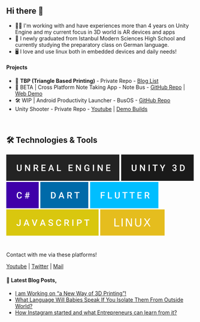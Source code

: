 ## Hi there 👋

- :man_technologist: I'm working with and have experiences more than 4 years on Unity Engine and my current focus in 3D world is AR devices and apps
- :school: I newly graduated from Istanbul Modern Sciences High School and currently studying the preparatory class on German language.
- :desktop_computer: I love and use linux both in embedded devices and daily needs!

#### Projects
- :pushpin: **TBP (Triangle Based Printing)** - Private Repo - [Blog List](https://medium.com/@nizamsaltan/list/tbp-triangle-based-printing-21cdb820ddd7)
- :wrench: BETA | Cross Platform Note Taking App - Note Bus - [GitHub Repo](https://github.com/nizamsaltan/note-bus) | [Web Demo](https://note-bus.web.app)
- :hammer_and_wrench: WIP | Android Productivity Launcher - BusOS - [GitHub Repo](https://github.com/nizamsaltan/bus-os) 
- Unity Shooter - Private Repo - [Youtube](https://www.youtube.com/playlist?list=PL3Rv1lXLyRL_JpBdh8mVgMp72BN3Eyg70) | [Demo Builds](https://www.mediafire.com/folder/9dn490n00pjwb/ShooterDemo+Builds)

<br/>

## :hammer_and_wrench: Technologies & Tools
<!--  -->
![Unreal Engine](https://raw.githubusercontent.com/nizamsaltan/nizamsaltan/8ac22f4190403dd95cea59c40bf359d6ab6e1cc5/unreal-engine.svg)
![Unity 3D](https://raw.githubusercontent.com/nizamsaltan/nizamsaltan/8ac22f4190403dd95cea59c40bf359d6ab6e1cc5/unity-3d.svg)
![C#](https://raw.githubusercontent.com/nizamsaltan/nizamsaltan/8ac22f4190403dd95cea59c40bf359d6ab6e1cc5/c%23.svg)
![Dart](https://raw.githubusercontent.com/nizamsaltan/nizamsaltan/8ac22f4190403dd95cea59c40bf359d6ab6e1cc5/dart.svg)
![Flutter](https://raw.githubusercontent.com/nizamsaltan/nizamsaltan/8ac22f4190403dd95cea59c40bf359d6ab6e1cc5/flutter.svg)
![Javascript](https://raw.githubusercontent.com/nizamsaltan/nizamsaltan/8ac22f4190403dd95cea59c40bf359d6ab6e1cc5/javascript.svg)
![Linux](https://raw.githubusercontent.com/nizamsaltan/nizamsaltan/fe08e79bd0b6d94021139f24ec72e3ad80bb7f0a/linux.svg)

#  

Contact with me via these platforms!

[Youtube](https://www.youtube.com/channel/UCyJN487C64xfTweWEl1-zZA) | [Twitter](https://twitter.com/nizamsaltan) | [Mail](mailto:nizamsaltan@protonmail.com)

#### :orange_book: Latest Blog Posts,
- [I am Working on “a New Way of 3D Printing”!](https://medium.com/@nizamsaltan/i-am-working-on-a-new-way-of-3d-printing-8d876ce6a50e)
- [What Language Will Babies Speak If You Isolate Them From Outside World?](https://medium.com/@NizamSaltan/if-100-babies-are-confined-to-a-room-and-brought-up-what-language-will-they-speak-755f18c17c2d)
- [How Instagram started and what Entrepreneurs can learn from it?](https://medium.com/@NizamSaltan/how-instagram-started-and-what-entrepreneurs-can-learn-from-it-how-started-71357d262df3)
